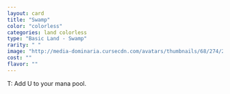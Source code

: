 ```yaml
---
layout: card
title: "Swamp"
color: "colorless"
categories: land colorless
type: "Basic Land - Swamp"
rarity: " "
image: "http://media-dominaria.cursecdn.com/avatars/thumbnails/68/274/200/283/635617519994545572.png"
cost: ""
flavor: ""
---
```


<span class="Tap">T</span>: Add <span class="Black Mana">U</span> to your mana pool.